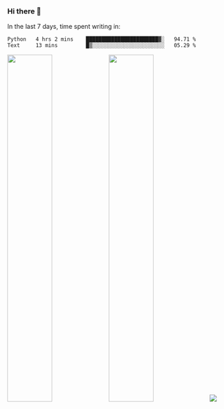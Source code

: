 ### Hi there 👋

In the last 7 days, time spent writing in:

<!--START_SECTION:waka-->

```text
Python   4 hrs 2 mins    ███████████████████████▓░   94.71 %
Text     13 mins         █▒░░░░░░░░░░░░░░░░░░░░░░░   05.29 %
```

<!--END_SECTION:waka-->

<img src="https://wakatime.com/share/@jimtje/5d0c92de-08f8-4a72-8f2f-6a9693d1e318.svg" width=45% height=45%> <img src="https://wakatime.com/share/@jimtje/501498ae-bda5-4da7-a89d-b40bcdd5556d.svg" width=45% height=45%>
![](https://hit.yhype.me/github/profile?user_id=43537315)
